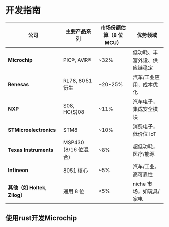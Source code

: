 # 开发指南

| 公司                      | 主要产品系列            | 市场份额估算（8 位 MCU） | 优势领域            |
| ----------------------- | ----------------- | --------------- | --------------- |
| **Microchip**           | PIC®, AVR®        | ~32%            | 低功耗、丰富外设、供应链稳定  |
| **Renesas**             | RL78, 8051 衍生     | ~20-25%         | 汽车/工业应用，成本优化    |
| **NXP**                 | S08, HC(S)08      | ~11%            | 汽车电子，集成安全模块     |
| **STMicroelectronics**  | STM8              | ~10%            | 消费电子，低价位 IoT    |
| **Texas Instruments**   | MSP430 (8/16 位混合) | ~8%             | 超低功耗，医疗/能源      |
| **Infineon**            | 8051 核心           | ~5%             | 汽车/工业，高可靠性      |
| **其他（如 Holtek, Zilog）** | 通用 8 位            | <5%             | niche 市场，如玩具/家电 |

## 使用rust开发Microchip

